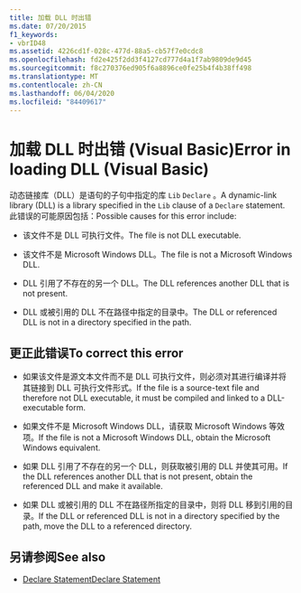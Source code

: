 ```yaml
---
title: 加载 DLL 时出错
ms.date: 07/20/2015
f1_keywords:
- vbrID48
ms.assetid: 4226cd1f-028c-477d-88a5-cb57f7e0cdc8
ms.openlocfilehash: fd2e425f2dd3f4127cd777d4a1f7ab9809de9d45
ms.sourcegitcommit: f8c270376ed905f6a8896ce0fe25b4f4b38ff498
ms.translationtype: MT
ms.contentlocale: zh-CN
ms.lasthandoff: 06/04/2020
ms.locfileid: "84409617"
---
```

# <a name="error-in-loading-dll-visual-basic"></a><span data-ttu-id="083b9-102">加载 DLL 时出错 (Visual Basic)</span><span class="sxs-lookup"><span data-stu-id="083b9-102">Error in loading DLL (Visual Basic)</span></span>
<span data-ttu-id="083b9-103">动态链接库（DLL）是语句的子句中指定的库 `Lib` `Declare` 。</span><span class="sxs-lookup"><span data-stu-id="083b9-103">A dynamic-link library (DLL) is a library specified in the `Lib` clause of a `Declare` statement.</span></span> <span data-ttu-id="083b9-104">此错误的可能原因包括：</span><span class="sxs-lookup"><span data-stu-id="083b9-104">Possible causes for this error include:</span></span>  
  
- <span data-ttu-id="083b9-105">该文件不是 DLL 可执行文件。</span><span class="sxs-lookup"><span data-stu-id="083b9-105">The file is not DLL executable.</span></span>  
  
- <span data-ttu-id="083b9-106">该文件不是 Microsoft Windows DLL。</span><span class="sxs-lookup"><span data-stu-id="083b9-106">The file is not a Microsoft Windows DLL.</span></span>  
  
- <span data-ttu-id="083b9-107">DLL 引用了不存在的另一个 DLL。</span><span class="sxs-lookup"><span data-stu-id="083b9-107">The DLL references another DLL that is not present.</span></span>  
  
- <span data-ttu-id="083b9-108">DLL 或被引用的 DLL 不在路径中指定的目录中。</span><span class="sxs-lookup"><span data-stu-id="083b9-108">The DLL or referenced DLL is not in a directory specified in the path.</span></span>  
  
## <a name="to-correct-this-error"></a><span data-ttu-id="083b9-109">更正此错误</span><span class="sxs-lookup"><span data-stu-id="083b9-109">To correct this error</span></span>  
  
- <span data-ttu-id="083b9-110">如果该文件是源文本文件而不是 DLL 可执行文件，则必须对其进行编译并将其链接到 DLL 可执行文件形式。</span><span class="sxs-lookup"><span data-stu-id="083b9-110">If the file is a source-text file and therefore not DLL executable, it must be compiled and linked to a DLL-executable form.</span></span>  
  
- <span data-ttu-id="083b9-111">如果文件不是 Microsoft Windows DLL，请获取 Microsoft Windows 等效项。</span><span class="sxs-lookup"><span data-stu-id="083b9-111">If the file is not a Microsoft Windows DLL, obtain the Microsoft Windows equivalent.</span></span>  
  
- <span data-ttu-id="083b9-112">如果 DLL 引用了不存在的另一个 DLL，则获取被引用的 DLL 并使其可用。</span><span class="sxs-lookup"><span data-stu-id="083b9-112">If the DLL references another DLL that is not present, obtain the referenced DLL and make it available.</span></span>  
  
- <span data-ttu-id="083b9-113">如果 DLL 或被引用的 DLL 不在路径所指定的目录中，则将 DLL 移到引用的目录。</span><span class="sxs-lookup"><span data-stu-id="083b9-113">If the DLL or referenced DLL is not in a directory specified by the path, move the DLL to a referenced directory.</span></span>  
  
## <a name="see-also"></a><span data-ttu-id="083b9-114">另请参阅</span><span class="sxs-lookup"><span data-stu-id="083b9-114">See also</span></span>

- [<span data-ttu-id="083b9-115">Declare Statement</span><span class="sxs-lookup"><span data-stu-id="083b9-115">Declare Statement</span></span>](../statements/declare-statement.md)
